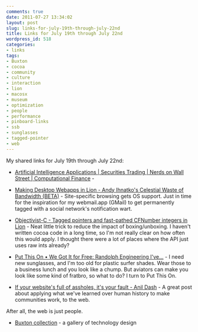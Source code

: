 ```yaml
---
comments: true
date: 2011-07-27 13:34:02
layout: post
slug: links-for-july-19th-through-july-22nd
title: Links for July 19th through July 22nd
wordpress_id: 518
categories:
- links
tags:
- Buxton
- cocoa
- community
- culture
- interaction
- lion
- macosx
- museum
- optimization
- people
- performance
- pinboard-links
- ssb
- sunglasses
- tagged-pointer
- web
---
```


My shared links for July 19th through July 22nd:






  * [Artificial Intelligence Applications | Securities Trading | Nerds on Wall Street | Computational Finance](http://nerdsonwallstreet.com/artificial-intelligence-and-wall-street-trading-309/) - 

 
  * [Making Desktop Webapps in Lion - Andy Ihnatko's Celestial Waste of Bandwidth (BETA)](http://ihnatko.com/2011/07/22/making-desktop-webapps-in-lion/) - Site-specific browsing gets OS support. Just in time for the inspiration for my webmail.app (GMail) to get permanently tagged with a social network's notification wart.


  * [Objectivist-C - Tagged pointers and fast-pathed CFNumber integers in Lion](http://objectivistc.tumblr.com/post/7872364181/tagged-pointers-and-fast-pathed-cfnumber-integers-in) - Neat little trick to reduce the impact of boxing/unboxing. I haven't written cocoa code in a long time, so I'm not really clear on how often this would apply. I thought there were a lot of places where the API just uses raw ints already?


  * [Put This On • We Got It for Free: Randolph Engineering I've...](http://putthison.com/post/6286554010/we-got-it-for-free-randolph-engineering-ive) - I need new sunglasses, and I'm too old for plastic surfer shades. Wear those to a business lunch and you look like a chump. But aviators can make you look like some kind of fratbro, so what to do? I turn to Put This On.


  * [If your website's full of assholes, it's your fault - Anil Dash](http://dashes.com/anil/2011/07/if-your-websites-full-of-assholes-its-your-fault.html) - A great post about applying what we've learned over human history to make communities work, to the web.

After all, the web is just people.


  * [Buxton collection](http://research.microsoft.com/en-us/um/people/bibuxton/buxtoncollection/) - a gallery of technology design



